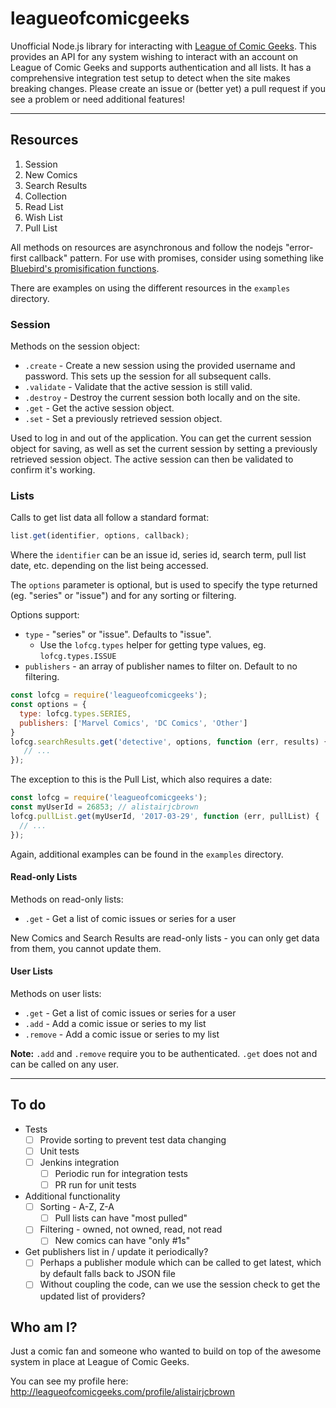 # leagueofcomicgeeks

Unofficial Node.js library for interacting with [League of Comic Geeks](http://leagueofcomicgeeks.com/). This provides an API for any system wishing to interact with an account on League of Comic Geeks and supports authentication and all lists. It has a comprehensive integration test setup to detect when the site makes breaking changes. Please create an issue or (better yet) a pull request if you see a problem or need additional features!

---

## Resources

1. Session
1. New Comics
1. Search Results
1. Collection
1. Read List
1. Wish List
1. Pull List

All methods on resources are asynchronous and follow the nodejs "error-first callback" pattern. For use with promises, consider using something like [Bluebird's promisification functions](http://bluebirdjs.com/docs/api/promisification.html).

There are examples on using the different resources in the `examples` directory.

### Session

Methods on the session object:
 - `.create` - Create a new session using the provided username and password. This sets up the session for all subsequent calls.
 - `.validate` - Validate that the active session is still valid.
 - `.destroy` - Destroy the current session both locally and on the site.
 - `.get` - Get the active session object.
 - `.set` - Set a previously retrieved session object.

Used to log in and out of the application. You can get the current session object for saving, as well as set the current session by setting a previously retrieved session object. The active session can then be validated to confirm it's working.

### Lists

Calls to get list data all follow a standard format:

```js
list.get(identifier, options, callback);
```

Where the `identifier` can be an issue id, series id, search term, pull list date, etc. depending on the list being accessed.

The `options` parameter is optional, but is used to specify the type returned (eg. "series" or "issue") and for any sorting or filtering.

Options support:
 - `type` - "series" or "issue". Defaults to "issue".
   - Use the `lofcg.types` helper for getting type values, eg. `lofcg.types.ISSUE`
 - `publishers` - an array of publisher names to filter on. Default to no filtering.

```js
const lofcg = require('leagueofcomicgeeks');
const options = {
  type: lofcg.types.SERIES,
  publishers: ['Marvel Comics', 'DC Comics', 'Other']
}
lofcg.searchResults.get('detective', options, function (err, results) {
   // ...
});
```

The exception to this is the Pull List, which also requires a date:

```js
const lofcg = require('leagueofcomicgeeks');
const myUserId = 26853; // alistairjcbrown
lofcg.pullList.get(myUserId, '2017-03-29', function (err, pullList) {
  // ...
});
```

Again, additional examples can be found in the `examples` directory.

#### Read-only Lists

Methods on read-only lists:
 - `.get` - Get a list of comic issues or series for a user

New Comics and Search Results are read-only lists - you can only get data from them, you cannot update them.

#### User Lists

Methods on user lists:
 - `.get` - Get a list of comic issues or series for a user
 - `.add` - Add a comic issue or series to my list
 - `.remove` - Add a comic issue or series to my list

**Note:** `.add` and `.remove` require you to be authenticated. `.get` does not and can be called on any user.

---

## To do

 - Tests
   - [ ] Provide sorting to prevent test data changing
   - [ ] Unit tests
   - [ ] Jenkins integration
     - [ ] Periodic run for integration tests
     - [ ] PR run for unit tests

 - Additional functionality
   - [ ] Sorting - A-Z, Z-A
     - [ ] Pull lists can have "most pulled"
   - [ ] Filtering - owned, not owned, read, not read
     - [ ] New comics can have "only #1s"

 - Get publishers list in / update it periodically?
   - [ ] Perhaps a publisher module which can be called to get latest, which by default falls back to JSON file
   - [ ] Without coupling the code, can we use the session check to get the updated list of providers?

## Who am I?

Just a comic fan and someone who wanted to build on top of the awesome system in place at League of Comic Geeks.

You can see my profile here: http://leagueofcomicgeeks.com/profile/alistairjcbrown

